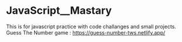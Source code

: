 # JavaScript__Mastary
This is for javascript practice with code challanges and small projects.
<br />
Guess The Number game : https://guess-number-tws.netlify.app/
